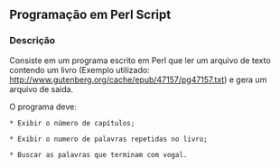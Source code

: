 ## Programação em Perl Script

### Descrição

Consiste em um programa escrito em Perl que ler um arquivo de texto contendo um livro (Exemplo utilizado: http://www.gutenberg.org/cache/epub/47157/pg47157.txt) e gera um arquivo de saida.

O programa deve:

	* Exibir o número de capítulos;

	* Exibir o numero de palavras repetidas no livro;
	
	* Buscar as palavras que terminam com vogal.

